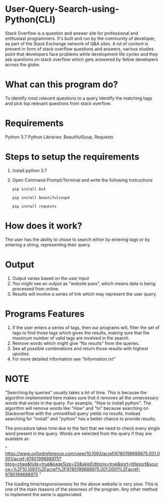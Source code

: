 # User-Query-Search-using-Python(CLI)
Stack Overflow is a question and answer site for professional and enthusiast programmers. It's built and run by the community of developer, as part of the Stack Exchange network of Q&amp;A sites. A lot of content is present in form of stack overflow questions and answers, various studies point that developers face problems while development life cycles and they ask questions on stack overflow which gets answered by fellow developers across the globe.

# What can this program do?
To identify most relevant questions to a query
Identify the matching tags and pick top relevant questions from stack overflow.

# Requirements
Python 3.7
Python Libraries: BeautifulSoup, Requests

# Steps to setup the requirements
  1.	Install python 3.7
  2.	Open Command Prompt/Terminal and write the following instructions
  
            pip install bs4 
            
            pip install beautifulsoup4
            
            pip install requests
          
# How does it work? 

The user has the ability to chose to search either by entering tags or by entering a string, representing their query.

# Output
1. Output varies based on the user input
2. You might see an output as "website pass", which means data is being processed from online.
3. Results will involve a series of link which may represent the user query.


# Programs Features
1.	If the user enters a series of tags, then our programs will, filter the set of tags to find those tags which gives the results, making sure that the maximum number of valid tags are involved in the search.
2.	Remove words which might give “No results” from the queries.
3.	See all possible combinations and return those results with highest upvotes.
4.	For more detailed information see “Information.txt” 


# NOTE
"Searching by queries" usually takes a lot of time. This is because the algorithm implemented here makes sure that it removes all the unnecessary words that exists in the query. For example, "How to install python". The algorithm will remove words like "How" and "to" because searching on Stackoverflow with the unmodified query yields no results. Instead searching for "install" and "python" has a better chance to provide results.

The procedure takes time due to the fact that we need to check every single word present in the query. Words are selected from the query if they are available at-

" https://www.oxfordreference.com/view/10.1093/acref/9780199688975.001.0001/acref-9780199688975?btog=chap&hide=true&pageSize=20&skipEditions=true&sort=titlesort&source=%2F10.1093%2Facref%2F9780199688975.001.0001%2Facref-9780199688975 "

The loading time/responsiveness for the above website is very slow. This is one of the main reasons of the slowness of the program.
Any other method to implement the same is appreciated.







